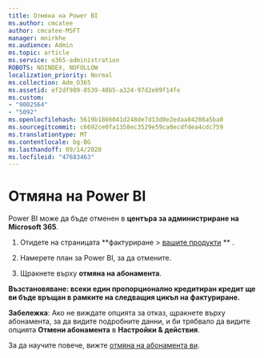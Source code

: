 ```yaml
---
title: Отмяна на Power BI
ms.author: cmcatee
author: cmcatee-MSFT
manager: mnirkhe
ms.audience: Admin
ms.topic: article
ms.service: o365-administration
ROBOTS: NOINDEX, NOFOLLOW
localization_priority: Normal
ms.collection: Adm_O365
ms.assetid: ef2df989-8539-48b5-a324-97d2e09f14fe
ms.custom:
- "9002564"
- "5092"
ms.openlocfilehash: 5619b1866041d248de7d13d0e2edaa84208a5ba0
ms.sourcegitcommit: c6692ce0fa1358ec3529e59ca0ecdfdea4cdc759
ms.translationtype: MT
ms.contentlocale: bg-BG
ms.lasthandoff: 09/14/2020
ms.locfileid: "47683463"
---
```

# <a name="cancel-power-bi"></a>Отмяна на Power BI

Power BI може да бъде отменен в **центъра за администриране на Microsoft 365**.  

1. Отидете на страницата **фактуриране > [вашите продукти](https://go.microsoft.com/fwlink/p/?linkid=842054) ** .

2. Намерете план за Power BI, за да отмените.

3. Щракнете върху **отмяна на абонамента**.

**Възстановяване: всеки един пропорционално кредитиран кредит ще ви бъде връщан в рамките на следващия цикъл на фактуриране.**

**Забележка**: Ако не виждате опцията за отказ, щракнете върху абонамента, за да видите подробните данни, и би трябвало да видите опцията **Отмени абонамента** в **Настройки & действия**.

За да научите повече, вижте [отмяна на абонамента ви](https://docs.microsoft.com/microsoft-365/commerce/subscriptions/cancel-your-subscription).

